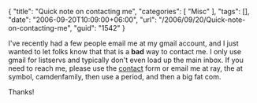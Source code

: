 {
	"title": "Quick note on contacting me",
	"categories": [
		"Misc"
	],
	"tags": [],
	"date": "2006-09-20T10:09:00+06:00",
	"url": "/2006/09/20/Quick-note-on-contacting-me",
	"guid": "1542"
}

I've recently had a few people email me at my gmail account, and I just wanted to let folks know that that is a <b>bad</b> way to contact me. I only use gmail for listservs and typically don't even load up the main inbox. If you need to reach me, please use the <a href="http://ray.camdenfamily.com/contact.cfm">contact</a> form or email me at ray, the at symbol, camdenfamily, then use a period, and then a big fat com.

Thanks!